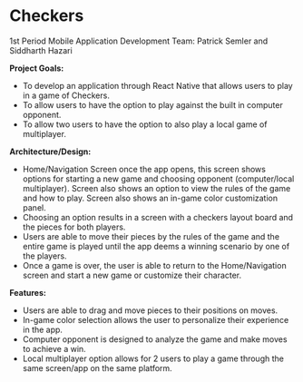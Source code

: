 # Checkers

1st Period Mobile Application Development 
Team: Patrick Semler and Siddharth Hazari

**Project Goals:**
- To develop an application through React Native that allows users to play in a game of Checkers.
- To allow users to have the option to play against the built in computer opponent.
- To allow two users to have the option to also play a local game of multiplayer. 

**Architecture/Design:**
- Home/Navigation Screen once the app opens, this screen shows options for starting a new game and choosing opponent (computer/local multiplayer). Screen also shows an option to view the rules of the game and how to play. Screen also shows an in-game color customization panel.
- Choosing an option results in a screen with a checkers layout board and the pieces for both players.
- Users are able to move their pieces by the rules of the game and the entire game is played until the app deems a winning scenario by one of the players.
- Once a game is over, the user is able to return to the Home/Navigation screen and start a new game or customize their character.

**Features:**
- Users are able to drag and move pieces to their positions on moves.
- In-game color selection allows the user to personalize their experience in the app.
- Computer opponent is designed to analyze the game and make moves to achieve a win.
- Local multiplayer option allows for 2 users to play a game through the same screen/app on the same platform. 
